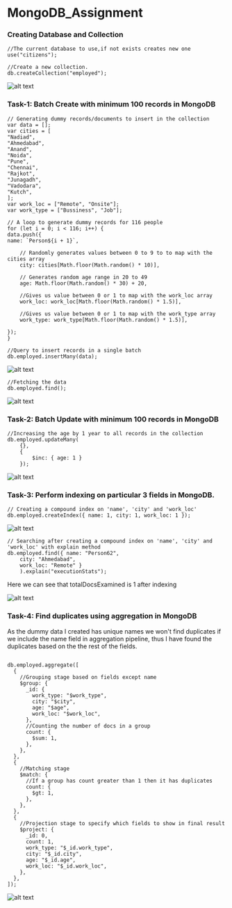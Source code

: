 # MongoDB_Assignment

### Creating Database and Collection

```
//The current database to use,if not exists creates new one
use("citizens");

//Create a new collection.
db.createCollection("employed");
```

![alt text](create_db_collection.png)

### Task-1: Batch Create with minimum 100 records in MongoDB

```
// Generating dummy records/documents to insert in the collection
var data = [];
var cities = [
"Nadiad",
"Ahmedabad",
"Anand",
"Noida",
"Pune",
"Chennai",
"Rajkot",
"Junagadh",
"Vadodara",
"Kutch",
];
var work_loc = ["Remote", "Onsite"];
var work_type = ["Bussiness", "Job"];

// A loop to generate dummy records for 116 people
for (let i = 0; i < 116; i++) {
data.push({
name: `Person${i + 1}`,

    // Randomly generates values between 0 to 9 to to map with the cities array
    city: cities[Math.floor(Math.random() * 10)],

    // Generates random age range in 20 to 49
    age: Math.floor(Math.random() * 30) + 20,

    //Gives us value between 0 or 1 to map with the work_loc array
    work_loc: work_loc[Math.floor(Math.random() * 1.5)],

    //Gives us value between 0 or 1 to map with the work_type array
    work_type: work_type[Math.floor(Math.random() * 1.5)],

});
}

//Query to insert records in a single batch
db.employed.insertMany(data);
```

![alt text](insert_many.png)

```
//Fetching the data
db.employed.find();
```

![alt text](find.png)

### Task-2: Batch Update with minimum 100 records in MongoDB

```
//Increasing the age by 1 year to all records in the collection
db.employed.updateMany(
    {},
    {
        $inc: { age: 1 }
    });
```

![alt text](update_many.png)

### Task-3: Perform indexing on particular 3 fields in MongoDB.

```
// Creating a compound index on 'name', 'city' and 'work_loc'
db.employed.createIndex({ name: 1, city: 1, work_loc: 1 });

```

![alt text](index_created.png)

```
// Searching after creating a compound index on 'name', 'city' and 'work_loc' with explain method
db.employed.find({ name: "Person62",
    city: "Ahmedabad",
    work_loc: "Remote" }
    ).explain("executionStats");
```

Here we can see that totalDocsExamined is 1 after indexing

![alt text](stats_after.png)

### Task-4: Find duplicates using aggregation in MongoDB

As the dummy data I created has unique names we won't find duplicates if we
include the name field in aggregation pipeline, thus I have found the duplicates based on the
the rest of the fields.

```

db.employed.aggregate([
  {
    //Grouping stage based on fields except name
    $group: {
      _id: {
        work_type: "$work_type",
        city: "$city",
        age: "$age",
        work_loc: "$work_loc",
      },
      //Counting the number of docs in a group
      count: {
        $sum: 1,
      },
    },
  },
  {
    //Matching stage
    $match: {
      //If a group has count greater than 1 then it has duplicates
      count: {
        $gt: 1,
      },
    },
  },
  {
    //Projection stage to specify which fields to show in final result
    $project: {
      _id: 0,
      count: 1,
      work_type: "$_id.work_type",
      city: "$_id.city",
      age: "$_id.age",
      work_loc: "$_id.work_loc",
    },
  },
]);
```

![alt text](aggregation.png)
